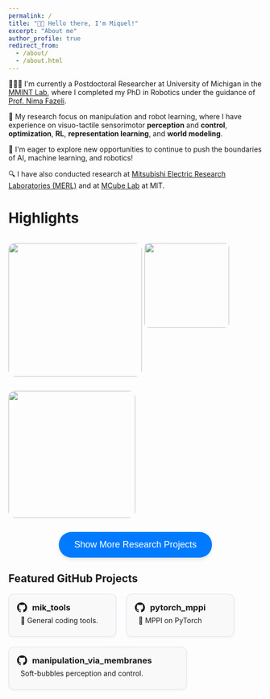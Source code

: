 ```yaml
---
permalink: /
title: "👋🏼 Hello there, I'm Miquel!"
excerpt: "About me"
author_profile: true
redirect_from: 
  - /about/
  - /about.html
---
```


<!-- 👨🏻‍💻 I'm a fifth year robotics PhD student at University of Michigan in the [MMINT Lab](https://mmintlab.com), where I work under the guidance of [Prof. Nima Fazeli](https://www.mmintlab.com/people/nima-fazeli/).
🔬 My research focuses on tactile-based manipulation, combining learning, optimization, and controls to enable robots to interact more intelligently and effectively with their environments.
🎓 Excited to be approaching graduation (March 2025) and eager to explore opportunities to push the boundaries of AI, machine learning, and robotics! -->

👨🏻‍💻 I'm currently a Postdoctoral Researcher at University of Michigan in the [MMINT Lab](https://mmintlab.com), where I completed my PhD in Robotics under the guidance of [Prof. Nima Fazeli](https://www.mmintlab.com/people/nima-fazeli/).

<!-- 🎓 Successfully defended my PhD in Robotics in March 2025. -->

🔬 My research focus on manipulation and robot learning, where I have experience on visuo-tactile sensorimotor **perception** and **control**, **optimization**, **RL**, **representation learning**, and **world modeling**.

<!-- 🚀 I'm eager to explore new opportunities to continue advancing research at the intersection of AI, machine learning, and robotics — particularly in areas involving dexterous, contact-rich manipulation. -->
🚀 I'm eager to explore new opportunities to continue to push the boundaries of AI, machine learning, and robotics!

🔍 I have also conducted research at [Mitsubishi Electric Research Laboratories (MERL)](https://merl.com) and at [MCube Lab](https://mcube.mit.edu) at MIT.

# Highlights

<p style="float: left; position: relative; margin-right: 5px;">
  <a href="/portfolio/sim2real_rl">
    <img src="/images/portfolio/planar_pushing_ppo_jax_opt.gif" width="265" style="border-radius:5%; cursor: pointer; transition: transform 0.2s ease-in-out;"/>
    <span class="image-text">Sim-to-Real RL for Manipulation</span>
  </a>
</p>

<p style="float: left; position: relative; margin-right: 5px;">
  <a href="/publication/2024-02-30-tactile-nonprehensile">
    <img src="/images/projects/extrinsic_pivoting_cropped.gif" width="168" style="border-radius:5%; cursor: pointer; transition: transform 0.2s ease-in-out;"/>
    <span class="image-text">Non-Prehensile Manipulation</span>
  </a>
</p>

<p style="float: left; position: relative;">
  <a href="/publication/2022-09-27-manipulation-via_membranes">
    <img src="/images/projects/bubble_pivoting_optimized-2.gif" width="252" style="border-radius:5%; cursor: pointer; transition: transform 0.2s ease-in-out;"/>
    <span class="image-text">In-hand Manipulation</span>
  </a>
</p>


<style>
  /* Hover effect for enlarging the image */
  a img:hover {
    transform: scale(1.1);
  }

  /* Text appearance settings */
  .image-text {
    position: absolute;
    bottom: 10px;
    left: 50%;
    width: 80%;
    transform: translateX(-50%);
    background-color: rgba(0, 0, 0, 0.6);
    color: white;
    padding: 5px 10px;
    border-radius: 5px;
    display: none;
    font-size: 14px;
    text-align: center;
  }

  /* Show text when hovering over the image */
  a:hover .image-text {
    display: block;
  }

  /* Apply shadowing and reduce opacity only when hovered */
  a img:hover {
    box-shadow: 0 0 15px rgba(0, 0, 0, 0.3);
    opacity: 1; /* Reset opacity to full */
  }

  /* Remove opacity and shadowing when not hovered */
  a img {
    opacity: 1; /* Ensure opacity is normal when not hovered */
    transition: opacity 0.2s ease-in-out, box-shadow 0.2s ease-in-out;
  }
</style>

<div style="clear: both;"></div>

<!-- Button to toggle content -->
<div style="text-align: center; margin-top: 1em;">
  <button 
    onclick="toggleContent()" 
    style="
      background-color: #007BFF; 
      color: white; 
      padding: 15px 30px; 
      font-size: 18px; 
      border: none; 
      border-radius: 25px; 
      cursor: pointer;
      box-shadow: 0 4px 6px rgba(0, 0, 0, 0.1);"
  >
    Show More Research Projects
  </button>
</div>

<!-- Content to toggle -->
<div id="moreContent" style="display: none; margin-top: 1em;">
  <h1> Publications </h1>
  
  {% include base_path %}

  {% for post in site.publications reversed %}
    {% include archive-single-publication.html %}
  {% endfor %}
</div>

<script>
  function toggleContent() {
    const content = document.getElementById("moreContent");
    const button = event.target;

    if (content.style.display === "none") {
      content.style.display = "block";
      button.innerText = "Show Less";
    } else {
      content.style.display = "none";
      button.innerText = "Show More Research Projects";
    }
  }
</script>


<h2>Featured GitHub Projects</h2>

<div style="display: flex; flex-wrap: wrap; gap: 20px; margin-top: 1em;">

  <!-- GitHub Repo 1 -->
  <a href="https://github.com/mr-mikmik/mik_tools" target="_blank" style="text-decoration: none; color: inherit;">
    <div style="
      width: 180px;
      border-radius: 10px;
      border: 1px solid #e1e4e8;
      padding: 16px;
      background-color: #f9f9f9;
      transition: transform 0.2s ease-in-out;
      box-shadow: 0 2px 5px rgba(0,0,0,0.05);">
      <!-- Header with icon -->
      <div style="display: flex; align-items: center; gap: 10px;">
        <svg height="20" viewBox="0 0 16 16" version="1.1" width="20" aria-hidden="true">
          <path fill="currentColor" d="M8 0C3.58 0 0 3.58 0 8c0 3.54 2.29 6.53 5.47 7.59.4.07.55-.17.55-.38 0-.19-.01-.82-.01-1.49-2.01.37-2.53-.49-2.69-.94-.09-.23-.48-.94-.82-1.13-.28-.15-.68-.52-.01-.53.63-.01 1.08.58 1.23.82.72 1.21 1.87.87 2.33.66.07-.52.28-.87.51-1.07-1.78-.2-3.64-.89-3.64-3.95 0-.87.31-1.59.82-2.15-.08-.2-.36-1.02.08-2.12 0 0 .67-.21 2.2.82.64-.18 1.32-.27 2-.27s1.36.09 2 .27c1.53-1.04 2.2-.82 2.2-.82.44 1.1.16 1.92.08 2.12.51.56.82 1.27.82 2.15 0 3.07-1.87 3.75-3.65 3.95.29.25.54.73.54 1.48 0 1.07-.01 1.93-.01 2.2 0 .21.15.46.55.38A8.013 8.013 0 0016 8c0-4.42-3.58-8-8-8z"/>
        </svg>
        <h3 style="margin: 0;">mik_tools</h3>
      </div>
      <!-- <h3 style="margin-top: 0;"></h3> -->
      <p style="margin-bottom: 0.5em; margin-top: 0.5em; margin-left: 0.5em">🔧 General coding tools.</p>
      <!-- <p style="font-size: 14px; color: #586069;">GitHub · ⭐ Stars · 🍴 Forks</p> -->
    </div>
  </a>

  <!-- GitHub Repo 2 -->
  <a href="https://github.com/UM-ARM-Lab/pytorch_mppi" target="_blank" style="text-decoration: none; color: inherit;">
    <div style="
      width: 180px;
      border-radius: 10px;
      border: 1px solid #e1e4e8;
      padding: 16px;
      background-color: #f9f9f9;
      transition: transform 0.2s ease-in-out;
      box-shadow: 0 2px 5px rgba(0,0,0,0.05);">
      <!-- Header with icon -->
      <div style="display: flex; align-items: center; gap: 10px;">
        <svg height="20" viewBox="0 0 16 16" version="1.1" width="20" aria-hidden="true">
          <path fill="currentColor" d="M8 0C3.58 0 0 3.58 0 8c0 3.54 2.29 6.53 5.47 7.59.4.07.55-.17.55-.38 0-.19-.01-.82-.01-1.49-2.01.37-2.53-.49-2.69-.94-.09-.23-.48-.94-.82-1.13-.28-.15-.68-.52-.01-.53.63-.01 1.08.58 1.23.82.72 1.21 1.87.87 2.33.66.07-.52.28-.87.51-1.07-1.78-.2-3.64-.89-3.64-3.95 0-.87.31-1.59.82-2.15-.08-.2-.36-1.02.08-2.12 0 0 .67-.21 2.2.82.64-.18 1.32-.27 2-.27s1.36.09 2 .27c1.53-1.04 2.2-.82 2.2-.82.44 1.1.16 1.92.08 2.12.51.56.82 1.27.82 2.15 0 3.07-1.87 3.75-3.65 3.95.29.25.54.73.54 1.48 0 1.07-.01 1.93-.01 2.2 0 .21.15.46.55.38A8.013 8.013 0 0016 8c0-4.42-3.58-8-8-8z"/>
        </svg>
        <h3 style="margin: 0;">pytorch_mppi</h3>
      </div>
      <p style="margin-bottom: 0.5em; margin-top: 0.5em; margin-left: 0.5em">🤖 MPPI on PyTorch</p>
      <!-- <p style="font-size: 14px; color: #586069;">GitHub · ⭐ Stars · 🍴 Forks</p> -->
    </div>
  </a>

  <!-- GitHub Repo 3 -->
  <a href="https://github.com/MMintLab/manipulation_via_membranes" target="_blank" style="text-decoration: none; color: inherit;">
    <div style="
      width: 320px;
      border-radius: 10px;
      border: 1px solid #e1e4e8;
      padding: 16px;
      background-color: #f9f9f9;
      transition: transform 0.2s ease-in-out;
      box-shadow: 0 2px 5px rgba(0,0,0,0.05);">
      <!-- Header with icon -->
      <div style="display: flex; align-items: center; gap: 10px;">
        <svg height="20" viewBox="0 0 16 16" version="1.1" width="20" aria-hidden="true">
          <path fill="currentColor" d="M8 0C3.58 0 0 3.58 0 8c0 3.54 2.29 6.53 5.47 7.59.4.07.55-.17.55-.38 0-.19-.01-.82-.01-1.49-2.01.37-2.53-.49-2.69-.94-.09-.23-.48-.94-.82-1.13-.28-.15-.68-.52-.01-.53.63-.01 1.08.58 1.23.82.72 1.21 1.87.87 2.33.66.07-.52.28-.87.51-1.07-1.78-.2-3.64-.89-3.64-3.95 0-.87.31-1.59.82-2.15-.08-.2-.36-1.02.08-2.12 0 0 .67-.21 2.2.82.64-.18 1.32-.27 2-.27s1.36.09 2 .27c1.53-1.04 2.2-.82 2.2-.82.44 1.1.16 1.92.08 2.12.51.56.82 1.27.82 2.15 0 3.07-1.87 3.75-3.65 3.95.29.25.54.73.54 1.48 0 1.07-.01 1.93-.01 2.2 0 .21.15.46.55.38A8.013 8.013 0 0016 8c0-4.42-3.58-8-8-8z"/>
        </svg>
        <h3 style="margin: 0;">manipulation_via_membranes</h3>
      </div>
      <p style="margin-bottom: 0.5em; margin-top: 0.5em; margin-left: 0.5em"> Soft-bubbles perception and control.</p>
      <!-- <p style="font-size: 14px; color: #586069;">GitHub · ⭐ Stars · 🍴 Forks</p> -->
    </div>
  </a>

</div>

<style>
  a div:hover {
    transform: scale(1.03);
    box-shadow: 0 4px 12px rgba(0,0,0,0.1);
  }
</style>